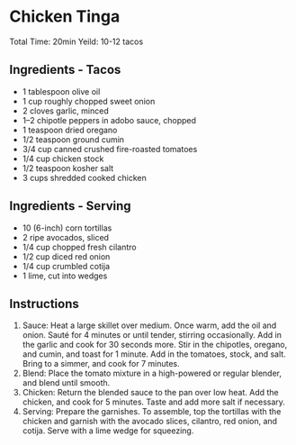 # Chicken Tinga

Total Time: 20min
Yeild: 10-12 tacos

## Ingredients - Tacos
- 1 tablespoon olive oil
- 1 cup roughly chopped sweet onion
- 2 cloves garlic, minced
- 1–2 chipotle peppers in adobo sauce, chopped
- 1 teaspoon dried oregano
- 1/2 teaspoon ground cumin
- 3/4 cup canned crushed fire-roasted tomatoes
- 1/4 cup chicken stock
- 1/2 teaspoon kosher salt
- 3 cups shredded cooked chicken

## Ingredients - Serving 
- 10 (6-inch) corn tortillas
- 2 ripe avocados, sliced
- 1/4 cup chopped fresh cilantro
- 1/2 cup diced red onion
- 1/4 cup crumbled cotija
- 1 lime, cut into wedges


## Instructions 
1. Sauce: Heat a large skillet over medium. Once warm, add the oil and onion. Sauté for 4 minutes or until tender, stirring occasionally. Add in the garlic and cook for 30 seconds more. Stir in the chipotles, oregano, and cumin, and toast for 1 minute. Add in the tomatoes, stock, and salt. Bring to a simmer, and cook for 7 minutes.
2. Blend: Place the tomato mixture in a high-powered or regular blender, and blend until smooth.
3. Chicken: Return the blended sauce to the pan over low heat. Add the chicken, and cook for 5 minutes. Taste and add more salt if necessary.
4. Serving: Prepare the garnishes. To assemble, top the tortillas with the chicken and garnish with the avocado slices, cilantro, red onion, and cotija. Serve with a lime wedge for squeezing.